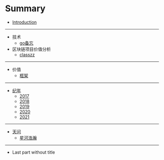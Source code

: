 # Summary

* [Introduction](README.md)

-----
* 技术
    * [go备忘](go-tec/go备忘.md)
* 区块链项目价值分析
    * [classzz](chain/classzz.md)

-----
* 价值
    * [框架](value/框架.md)

-----
* [纪年](纪年/index.md)
    * [2017](纪年/2017.md)
    * [2018](纪年/2018.md)
    * [2019](纪年/2019.md)
    * [2020](纪年/2020.md)
    * [2021](纪年/2021.md)

-----
* [天问](天问/index.md)
    * [星河浩瀚](天问/星系.md)

-----
* Last part without title

